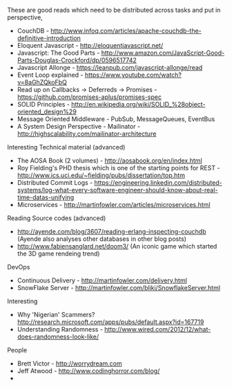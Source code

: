 These are good reads which need to be distributed across tasks and put in perspective,

- CouchDB - http://www.infoq.com/articles/apache-couchdb-the-definitive-introduction
- Eloquent Javascript - http://eloquentjavascript.net/
- Javascript: The Good Parts - http://www.amazon.com/JavaScript-Good-Parts-Douglas-Crockford/dp/0596517742
- Javascript Allonge - https://leanpub.com/javascript-allonge/read
- Event Loop explained - https://www.youtube.com/watch?v=8aGhZQkoFbQ
- Read up on Callbacks -> Deferreds -> Promises - https://github.com/promises-aplus/promises-spec
- SOLID Principles - http://en.wikipedia.org/wiki/SOLID_%28object-oriented_design%29
- Message Oriented Middleware - PubSub, MessageQueues, EventBus
- A System Design Perspective - Mailinator - http://highscalability.com/mailinator-architecture

Interesting Technical material (advanced)
- The AOSA Book (2 volumes) - http://aosabook.org/en/index.html
- Roy Fielding's PHD thesis which is one of the starting points for REST - http://www.ics.uci.edu/~fielding/pubs/dissertation/top.htm
- Distributed Commit Logs - https://engineering.linkedin.com/distributed-systems/log-what-every-software-engineer-should-know-about-real-time-datas-unifying
- Microservices - http://martinfowler.com/articles/microservices.html 

Reading Source codes (advanced)
- http://ayende.com/blog/3607/reading-erlang-inspecting-couchdb (Ayende also analyses other databases in other blog posts)
- http://www.fabiensanglard.net/doom3/ (An iconic game which started the 3D game rendeing trend)

DevOps
- Continuous Delivery - http://martinfowler.com/delivery.html
- SnowFlake Server - http://martinfowler.com/bliki/SnowflakeServer.html

Interesting
- Why 'Nigerian' Scammers? http://research.microsoft.com/apps/pubs/default.aspx?id=167719
- Understanding Randomness - http://www.wired.com/2012/12/what-does-randomness-look-like/

People
- Brett Victor - http://worrydream.com
- Jeff Atwood - http://www.codinghorror.com/blog/
- 
